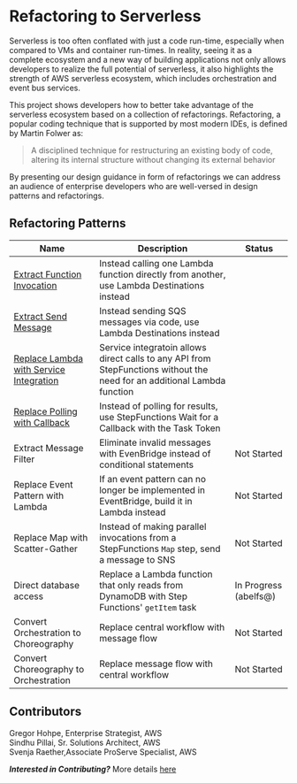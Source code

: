 # Refactoring to Serverless

Serverless is too often conflated with just a code run-time, especially when compared to VMs and container run-times. In reality, seeing it as a complete ecosystem and a new way of building applications not only allows developers to realize the full potential of serverless, it also highlights the strength of AWS serverless ecosystem, which includes orchestration and event bus services.

This project shows developers how to better take advantage of the serverless ecosystem based on a collection of refactorings. Refactoring, a popular coding technique that is supported by most modern IDEs, is defined by Martin Folwer as:

> A disciplined technique for restructuring an existing body of code, altering its internal structure without changing its external behavior

By presenting our design guidance in form of refactorings we can address an audience of enterprise developers who are well-versed in design patterns and refactorings. 

## Refactoring Patterns

| Name | Description | Status |
| ---- | ---- | ---- |
| [Extract Function Invocation](patterns/extract_function_invocation.md) | Instead calling one Lambda function directly from another, use Lambda Destinations instead | 
| [Extract Send Message](patterns/extract_send_message.md) | Instead sending SQS messages via code, use Lambda Destinations instead | 
| [Replace Lambda with Service Integration](patterns/service_integration.md) | Service integratoin allows direct calls to any API from StepFunctions without the need for an additional Lambda function | 
| [Replace Polling with Callback](patterns/replace_polling_with_callback.md) | Instead of polling for results, use StepFunctions Wait for a Callback with the Task Token  |
| Extract Message Filter | Eliminate invalid messages with EvenBridge instead of conditional statements | Not Started | 
| Replace Event Pattern with Lambda | If an event pattern can no longer be implemented in EventBridge, build it in Lambda instead | Not Started |
| Replace Map with Scatter-Gather | Instead of making parallel invocations from a StepFunctions `Map` step, send a message to SNS  | Not Started |
| Direct database access | Replace a Lambda function that only reads from DynamoDB with Step Functions' `getItem` task  | In Progress (abelfs@) |
| Convert Orchestration to Choreography | Replace central workflow with message flow  | Not Started |
| Convert Choreography to Orchestration | Replace message flow with central workflow | Not Started |


## Contributors
Gregor Hohpe, Enterprise Strategist, AWS  
Sindhu Pillai, Sr. Solutions Architect, AWS  
Svenja Raether,Associate ProServe Specialist, AWS  

***Interested in Contributing?*** 
More details [here](CONTRIBUTING.md)